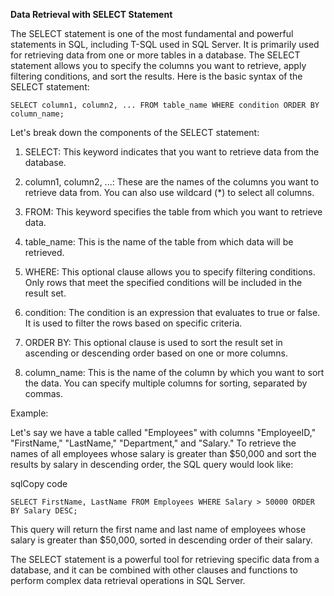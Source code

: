 **Data Retrieval with SELECT Statement**

The SELECT statement is one of the most fundamental and powerful statements in SQL, including T-SQL used in SQL Server. It is primarily used for retrieving data from one or more tables in a database. The SELECT statement allows you to specify the columns you want to retrieve, apply filtering conditions, and sort the results. Here is the basic syntax of the SELECT statement:


`SELECT column1, column2, ...
FROM table_name
WHERE condition
ORDER BY column_name;` 

Let's break down the components of the SELECT statement:

1.  SELECT: This keyword indicates that you want to retrieve data from the database.
    
2.  column1, column2, ...: These are the names of the columns you want to retrieve data from. You can also use wildcard (*) to select all columns.
    
3.  FROM: This keyword specifies the table from which you want to retrieve data.
    
4.  table_name: This is the name of the table from which data will be retrieved.
    
5.  WHERE: This optional clause allows you to specify filtering conditions. Only rows that meet the specified conditions will be included in the result set.
    
6.  condition: The condition is an expression that evaluates to true or false. It is used to filter the rows based on specific criteria.
    
7.  ORDER BY: This optional clause is used to sort the result set in ascending or descending order based on one or more columns.
    
8.  column_name: This is the name of the column by which you want to sort the data. You can specify multiple columns for sorting, separated by commas.
    

Example:

Let's say we have a table called "Employees" with columns "EmployeeID," "FirstName," "LastName," "Department," and "Salary." To retrieve the names of all employees whose salary is greater than $50,000 and sort the results by salary in descending order, the SQL query would look like:

sqlCopy code

`SELECT FirstName, LastName
FROM Employees
WHERE Salary > 50000
ORDER BY Salary DESC;` 

This query will return the first name and last name of employees whose salary is greater than $50,000, sorted in descending order of their salary.

The SELECT statement is a powerful tool for retrieving specific data from a database, and it can be combined with other clauses and functions to perform complex data retrieval operations in SQL Server.
